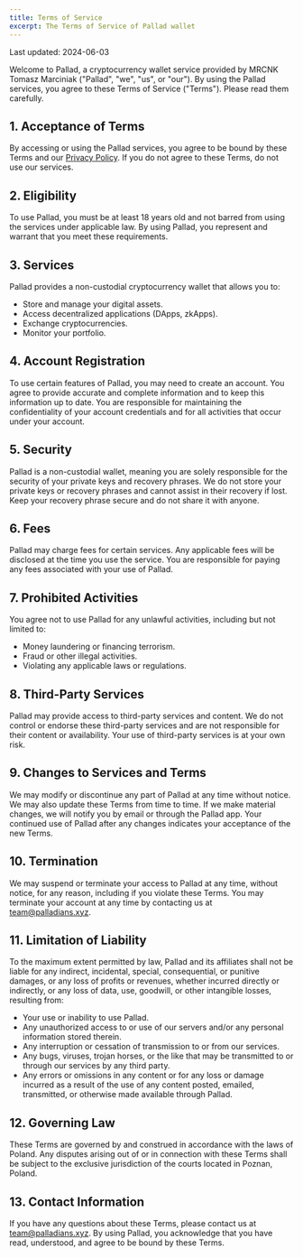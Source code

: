 ```yaml
---
title: Terms of Service
excerpt: The Terms of Service of Pallad wallet
---
```


Last updated: 2024-06-03

Welcome to Pallad, a cryptocurrency wallet service provided by MRCNK Tomasz Marciniak ("Pallad", "we", "us", or "our"). By using the Pallad services, you agree to these Terms of Service ("Terms"). Please read them carefully.

## 1. Acceptance of Terms

By accessing or using the Pallad services, you agree to be bound by these Terms and our [Privacy Policy](/privacy-policy). If you do not agree to these Terms, do not use our services.

## 2. Eligibility

To use Pallad, you must be at least 18 years old and not barred from using the services under applicable law. By using Pallad, you represent and warrant that you meet these requirements.

## 3. Services

Pallad provides a non-custodial cryptocurrency wallet that allows you to:

- Store and manage your digital assets.
- Access decentralized applications (DApps, zkApps).
- Exchange cryptocurrencies.
- Monitor your portfolio.

## 4. Account Registration

To use certain features of Pallad, you may need to create an account. You agree to provide accurate and complete information and to keep this information up to date. You are responsible for maintaining the confidentiality of your account credentials and for all activities that occur under your account.

## 5. Security

Pallad is a non-custodial wallet, meaning you are solely responsible for the security of your private keys and recovery phrases. We do not store your private keys or recovery phrases and cannot assist in their recovery if lost. Keep your recovery phrase secure and do not share it with anyone.

## 6. Fees

Pallad may charge fees for certain services. Any applicable fees will be disclosed at the time you use the service. You are responsible for paying any fees associated with your use of Pallad.

## 7. Prohibited Activities

You agree not to use Pallad for any unlawful activities, including but not limited to:

- Money laundering or financing terrorism.
- Fraud or other illegal activities.
- Violating any applicable laws or regulations.

## 8. Third-Party Services

Pallad may provide access to third-party services and content. We do not control or endorse these third-party services and are not responsible for their content or availability. Your use of third-party services is at your own risk.

## 9. Changes to Services and Terms

We may modify or discontinue any part of Pallad at any time without notice. We may also update these Terms from time to time. If we make material changes, we will notify you by email or through the Pallad app. Your continued use of Pallad after any changes indicates your acceptance of the new Terms.

## 10. Termination

We may suspend or terminate your access to Pallad at any time, without notice, for any reason, including if you violate these Terms. You may terminate your account at any time by contacting us at team@palladians.xyz.

## 11. Limitation of Liability

To the maximum extent permitted by law, Pallad and its affiliates shall not be liable for any indirect, incidental, special, consequential, or punitive damages, or any loss of profits or revenues, whether incurred directly or indirectly, or any loss of data, use, goodwill, or other intangible losses, resulting from:

- Your use or inability to use Pallad.
- Any unauthorized access to or use of our servers and/or any personal information stored therein.
- Any interruption or cessation of transmission to or from our services.
- Any bugs, viruses, trojan horses, or the like that may be transmitted to or through our services by any third party.
- Any errors or omissions in any content or for any loss or damage incurred as a result of the use of any content posted, emailed, transmitted, or otherwise made available through Pallad.

## 12. Governing Law

These Terms are governed by and construed in accordance with the laws of Poland. Any disputes arising out of or in connection with these Terms shall be subject to the exclusive jurisdiction of the courts located in Poznan, Poland.

## 13. Contact Information

If you have any questions about these Terms, please contact us at team@palladians.xyz. By using Pallad, you acknowledge that you have read, understood, and agree to be bound by these Terms.
